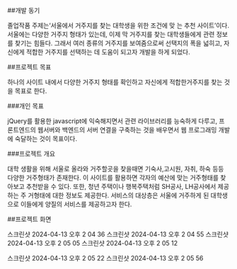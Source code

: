 ##개발 동기

졸업작품 주제는‘서울에서 거주지를 찾는 대학생을 위한 조건에 맞 는 추천 사이트’이다. 서울에는 다양한 거주지 형태가 있는데, 이제 막 거주지를 찾는 대학생들에게 관련 정보를 찾기는 힘들다. 그래서 여러 종류의 거주지를 보여줌으로써 선택지의 폭을 넓히고, 자신에게 적합한 거주지를 선택하는 데 도움이 되고자 개발을 하게 되었다.

##프로젝트 목표

하나의 사이트 내에서 다양한 거주지 형태를 확인하고 자신에게 적합한거주지를 찾는 것을 목표로 한다.

###개인 목표

jQuery를 활용한 javascript에 익숙해지면서 관련 라이브러리를 능숙하게 다루고, 프론트엔드의 웹서버와 백엔드의 서버 연결을 구축하는 것을 배우면서 웹 프로그래밍 개발에 숙달하는 것이 목표이다.

###프로젝트 개요

대학 생활을 위해 서울로 올라와 거주할곳을 찾을때면 기숙사,고시원, 자취, 하숙 등등 다양한 거주형태가 존재한다. 이 사이트를 활용하면 각자의 예산에 맞는 거주형태를 찾아보고 추천받을 수 있다. 또한, 청년 주택이나 행복주택처럼 SH공사, LH공사에서 제공하는 주 거형태에 대한 정보도 제공한다. 서비스의 대상층은 서울에 거주하게 된 대학생으로 이들에게 양질의 서비스를 제공하고자 한다.

##프로젝트 화면

스크린샷 2024-04-13 오후 2 04 36 스크린샷 2024-04-13 오후 2 04 55 스크린샷 2024-04-13 오후 2 05 05
스크린샷 2024-04-13 오후 2 05 12

스크린샷 2024-04-13 오후 2 05 22 스크린샷 2024-04-13 오후 2 05 56
